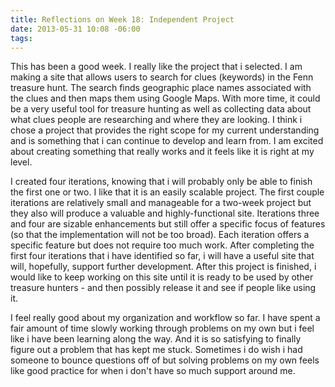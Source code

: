 ```yaml
---
title: Reflections on Week 18: Independent Project
date: 2013-05-31 10:08 -06:00
tags:
---
```


This has been a good week. I really like the project that i selected. I am making a site that allows users to search for clues (keywords) in the Fenn treasure hunt. The search finds geographic place names associated with the clues and then maps them using Google Maps. With more time, it could be a very useful tool for treasure hunting as well as collecting data about what clues people are researching and where they are looking. I think i chose a project that provides the right scope for my current understanding and is something that i can continue to develop and learn from. I am excited about creating something that really works and it feels like it is right at my level.

I created four iterations, knowing that i will probably only be able to finish the first one or two. I like that it is an easily scalable project. The first couple iterations are relatively small and manageable for a two-week project but they also will produce a valuable and highly-functional site. Iterations three and four are sizable enhancements but still offer a specific focus of features (so that the implementation will not be too broad). Each iteration offers a specific feature but does not require too much work. After completing the first four iterations that i have identified so far, i will have a useful site that will, hopefully, support further development. After this project is finished, i would like to keep working on this site until it is ready to be used by other treasure hunters - and then possibly release it and see if people like using it.

I feel really good about my organization and workflow so far. I have spent a fair amount of time slowly working through problems on my own but i feel like i have been learning along the way. And it is so satisfying to finally figure out a problem that has kept me stuck. Sometimes i do wish i had someone to bounce questions off of but solving problems on my own feels like good practice for when i don't have so much support around me.
